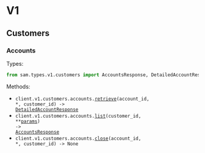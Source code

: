 # V1

## Customers

### Accounts

Types:

```python
from sam.types.v1.customers import AccountsResponse, DetailedAccountResponse
```

Methods:

- <code title="get /v1/customers/{customerId}/accounts/{accountId}">client.v1.customers.accounts.<a href="./src/sam/resources/v1/customers/accounts.py">retrieve</a>(account_id, \*, customer_id) -> <a href="./src/sam/types/v1/customers/detailed_account_response.py">DetailedAccountResponse</a></code>
- <code title="get /v1/customers/{customerId}/accounts">client.v1.customers.accounts.<a href="./src/sam/resources/v1/customers/accounts.py">list</a>(customer_id, \*\*<a href="src/sam/types/v1/customers/account_list_params.py">params</a>) -> <a href="./src/sam/types/v1/customers/accounts_response.py">AccountsResponse</a></code>
- <code title="post /v1/customers/{customerId}/accounts/{accountId}/close">client.v1.customers.accounts.<a href="./src/sam/resources/v1/customers/accounts.py">close</a>(account_id, \*, customer_id) -> None</code>
